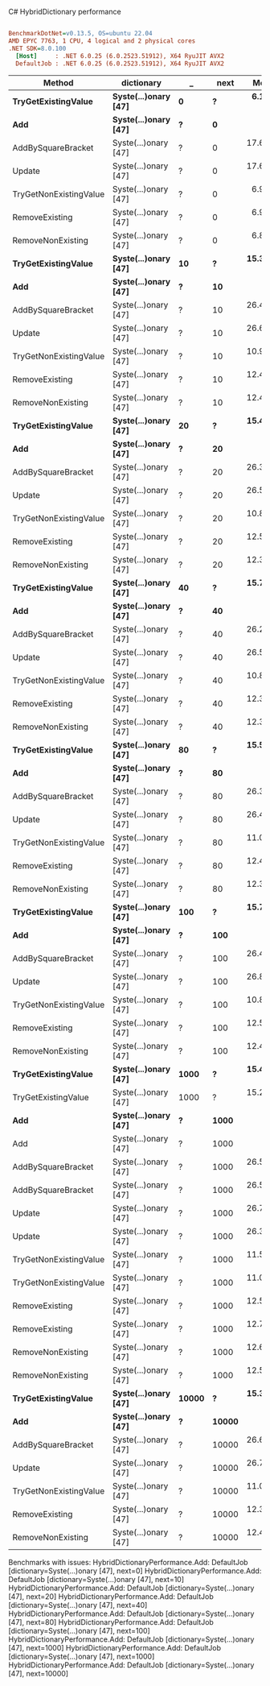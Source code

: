 C# HybridDictionary performance
``` ini

BenchmarkDotNet=v0.13.5, OS=ubuntu 22.04
AMD EPYC 7763, 1 CPU, 4 logical and 2 physical cores
.NET SDK=8.0.100
  [Host]     : .NET 6.0.25 (6.0.2523.51912), X64 RyuJIT AVX2
  DefaultJob : .NET 6.0.25 (6.0.2523.51912), X64 RyuJIT AVX2


```
|                 Method |           dictionary |     _ |  next |      Mean |     Error |    StdDev |   Gen0 | Allocated |
|----------------------- |--------------------- |------ |------ |----------:|----------:|----------:|-------:|----------:|
|    **TryGetExistingValue** | **Syste(...)onary [47]** |     **0** |     **?** |  **6.158 ns** | **0.0436 ns** | **0.0407 ns** | **0.0003** |      **24 B** |
|                    **Add** | **Syste(...)onary [47]** |     **?** |     **0** |        **NA** |        **NA** |        **NA** |      **-** |         **-** |
|     AddBySquareBracket | Syste(...)onary [47] |     ? |     0 | 17.662 ns | 0.0554 ns | 0.0462 ns | 0.0006 |      48 B |
|                 Update | Syste(...)onary [47] |     ? |     0 | 17.654 ns | 0.0469 ns | 0.0416 ns | 0.0006 |      48 B |
| TryGetNonExistingValue | Syste(...)onary [47] |     ? |     0 |  6.917 ns | 0.0860 ns | 0.0805 ns | 0.0003 |      24 B |
|         RemoveExisting | Syste(...)onary [47] |     ? |     0 |  6.900 ns | 0.1014 ns | 0.0949 ns | 0.0003 |      24 B |
|      RemoveNonExisting | Syste(...)onary [47] |     ? |     0 |  6.884 ns | 0.0397 ns | 0.0371 ns | 0.0003 |      24 B |
|    **TryGetExistingValue** | **Syste(...)onary [47]** |    **10** |     **?** | **15.329 ns** | **0.0689 ns** | **0.0644 ns** | **0.0003** |      **24 B** |
|                    **Add** | **Syste(...)onary [47]** |     **?** |    **10** |        **NA** |        **NA** |        **NA** |      **-** |         **-** |
|     AddBySquareBracket | Syste(...)onary [47] |     ? |    10 | 26.473 ns | 0.1394 ns | 0.1164 ns | 0.0005 |      48 B |
|                 Update | Syste(...)onary [47] |     ? |    10 | 26.672 ns | 0.0847 ns | 0.0792 ns | 0.0006 |      48 B |
| TryGetNonExistingValue | Syste(...)onary [47] |     ? |    10 | 10.981 ns | 0.0546 ns | 0.0456 ns | 0.0003 |      24 B |
|         RemoveExisting | Syste(...)onary [47] |     ? |    10 | 12.486 ns | 0.0848 ns | 0.0793 ns | 0.0003 |      24 B |
|      RemoveNonExisting | Syste(...)onary [47] |     ? |    10 | 12.443 ns | 0.0342 ns | 0.0303 ns | 0.0003 |      24 B |
|    **TryGetExistingValue** | **Syste(...)onary [47]** |    **20** |     **?** | **15.421 ns** | **0.0672 ns** | **0.0629 ns** | **0.0003** |      **24 B** |
|                    **Add** | **Syste(...)onary [47]** |     **?** |    **20** |        **NA** |        **NA** |        **NA** |      **-** |         **-** |
|     AddBySquareBracket | Syste(...)onary [47] |     ? |    20 | 26.336 ns | 0.0904 ns | 0.0846 ns | 0.0006 |      48 B |
|                 Update | Syste(...)onary [47] |     ? |    20 | 26.549 ns | 0.0684 ns | 0.0606 ns | 0.0006 |      48 B |
| TryGetNonExistingValue | Syste(...)onary [47] |     ? |    20 | 10.891 ns | 0.0359 ns | 0.0336 ns | 0.0003 |      24 B |
|         RemoveExisting | Syste(...)onary [47] |     ? |    20 | 12.517 ns | 0.1116 ns | 0.1044 ns | 0.0003 |      24 B |
|      RemoveNonExisting | Syste(...)onary [47] |     ? |    20 | 12.353 ns | 0.0364 ns | 0.0340 ns | 0.0003 |      24 B |
|    **TryGetExistingValue** | **Syste(...)onary [47]** |    **40** |     **?** | **15.796 ns** | **0.0415 ns** | **0.0346 ns** | **0.0003** |      **24 B** |
|                    **Add** | **Syste(...)onary [47]** |     **?** |    **40** |        **NA** |        **NA** |        **NA** |      **-** |         **-** |
|     AddBySquareBracket | Syste(...)onary [47] |     ? |    40 | 26.245 ns | 0.0606 ns | 0.0567 ns | 0.0006 |      48 B |
|                 Update | Syste(...)onary [47] |     ? |    40 | 26.535 ns | 0.0958 ns | 0.0897 ns | 0.0006 |      48 B |
| TryGetNonExistingValue | Syste(...)onary [47] |     ? |    40 | 10.894 ns | 0.0620 ns | 0.0580 ns | 0.0003 |      24 B |
|         RemoveExisting | Syste(...)onary [47] |     ? |    40 | 12.398 ns | 0.0624 ns | 0.0553 ns | 0.0003 |      24 B |
|      RemoveNonExisting | Syste(...)onary [47] |     ? |    40 | 12.352 ns | 0.0366 ns | 0.0343 ns | 0.0003 |      24 B |
|    **TryGetExistingValue** | **Syste(...)onary [47]** |    **80** |     **?** | **15.575 ns** | **0.0771 ns** | **0.0721 ns** | **0.0003** |      **24 B** |
|                    **Add** | **Syste(...)onary [47]** |     **?** |    **80** |        **NA** |        **NA** |        **NA** |      **-** |         **-** |
|     AddBySquareBracket | Syste(...)onary [47] |     ? |    80 | 26.367 ns | 0.1147 ns | 0.1017 ns | 0.0006 |      48 B |
|                 Update | Syste(...)onary [47] |     ? |    80 | 26.448 ns | 0.0451 ns | 0.0422 ns | 0.0006 |      48 B |
| TryGetNonExistingValue | Syste(...)onary [47] |     ? |    80 | 11.071 ns | 0.0354 ns | 0.0331 ns | 0.0003 |      24 B |
|         RemoveExisting | Syste(...)onary [47] |     ? |    80 | 12.443 ns | 0.1028 ns | 0.0961 ns | 0.0003 |      24 B |
|      RemoveNonExisting | Syste(...)onary [47] |     ? |    80 | 12.346 ns | 0.0232 ns | 0.0217 ns | 0.0003 |      24 B |
|    **TryGetExistingValue** | **Syste(...)onary [47]** |   **100** |     **?** | **15.799 ns** | **0.0224 ns** | **0.0187 ns** | **0.0003** |      **24 B** |
|                    **Add** | **Syste(...)onary [47]** |     **?** |   **100** |        **NA** |        **NA** |        **NA** |      **-** |         **-** |
|     AddBySquareBracket | Syste(...)onary [47] |     ? |   100 | 26.424 ns | 0.1390 ns | 0.1232 ns | 0.0006 |      48 B |
|                 Update | Syste(...)onary [47] |     ? |   100 | 26.885 ns | 0.1113 ns | 0.1041 ns | 0.0006 |      48 B |
| TryGetNonExistingValue | Syste(...)onary [47] |     ? |   100 | 10.847 ns | 0.0435 ns | 0.0407 ns | 0.0003 |      24 B |
|         RemoveExisting | Syste(...)onary [47] |     ? |   100 | 12.577 ns | 0.1105 ns | 0.0980 ns | 0.0003 |      24 B |
|      RemoveNonExisting | Syste(...)onary [47] |     ? |   100 | 12.478 ns | 0.0489 ns | 0.0457 ns | 0.0003 |      24 B |
|    **TryGetExistingValue** | **Syste(...)onary [47]** |  **1000** |     **?** | **15.410 ns** | **0.0869 ns** | **0.0813 ns** | **0.0003** |      **24 B** |
|    TryGetExistingValue | Syste(...)onary [47] |  1000 |     ? | 15.256 ns | 0.0841 ns | 0.0787 ns | 0.0003 |      24 B |
|                    **Add** | **Syste(...)onary [47]** |     **?** |  **1000** |        **NA** |        **NA** |        **NA** |      **-** |         **-** |
|                    Add | Syste(...)onary [47] |     ? |  1000 |        NA |        NA |        NA |      - |         - |
|     AddBySquareBracket | Syste(...)onary [47] |     ? |  1000 | 26.563 ns | 0.1242 ns | 0.1162 ns | 0.0006 |      48 B |
|     AddBySquareBracket | Syste(...)onary [47] |     ? |  1000 | 26.540 ns | 0.0983 ns | 0.0872 ns | 0.0006 |      48 B |
|                 Update | Syste(...)onary [47] |     ? |  1000 | 26.795 ns | 0.1065 ns | 0.0997 ns | 0.0006 |      48 B |
|                 Update | Syste(...)onary [47] |     ? |  1000 | 26.356 ns | 0.0741 ns | 0.0693 ns | 0.0006 |      48 B |
| TryGetNonExistingValue | Syste(...)onary [47] |     ? |  1000 | 11.580 ns | 0.0226 ns | 0.0189 ns | 0.0003 |      24 B |
| TryGetNonExistingValue | Syste(...)onary [47] |     ? |  1000 | 11.022 ns | 0.0803 ns | 0.0712 ns | 0.0003 |      24 B |
|         RemoveExisting | Syste(...)onary [47] |     ? |  1000 | 12.534 ns | 0.0766 ns | 0.0716 ns | 0.0003 |      24 B |
|         RemoveExisting | Syste(...)onary [47] |     ? |  1000 | 12.745 ns | 0.0846 ns | 0.0791 ns | 0.0003 |      24 B |
|      RemoveNonExisting | Syste(...)onary [47] |     ? |  1000 | 12.602 ns | 0.0359 ns | 0.0336 ns | 0.0003 |      24 B |
|      RemoveNonExisting | Syste(...)onary [47] |     ? |  1000 | 12.561 ns | 0.0883 ns | 0.0826 ns | 0.0003 |      24 B |
|    **TryGetExistingValue** | **Syste(...)onary [47]** | **10000** |     **?** | **15.345 ns** | **0.0810 ns** | **0.0718 ns** | **0.0003** |      **24 B** |
|                    **Add** | **Syste(...)onary [47]** |     **?** | **10000** |        **NA** |        **NA** |        **NA** |      **-** |         **-** |
|     AddBySquareBracket | Syste(...)onary [47] |     ? | 10000 | 26.636 ns | 0.2030 ns | 0.1899 ns | 0.0006 |      48 B |
|                 Update | Syste(...)onary [47] |     ? | 10000 | 26.771 ns | 0.0695 ns | 0.0617 ns | 0.0006 |      48 B |
| TryGetNonExistingValue | Syste(...)onary [47] |     ? | 10000 | 11.056 ns | 0.0325 ns | 0.0304 ns | 0.0003 |      24 B |
|         RemoveExisting | Syste(...)onary [47] |     ? | 10000 | 12.339 ns | 0.0347 ns | 0.0325 ns | 0.0003 |      24 B |
|      RemoveNonExisting | Syste(...)onary [47] |     ? | 10000 | 12.462 ns | 0.0544 ns | 0.0509 ns | 0.0003 |      24 B |

Benchmarks with issues:
  HybridDictionaryPerformance.Add: DefaultJob [dictionary=Syste(...)onary [47], next=0]
  HybridDictionaryPerformance.Add: DefaultJob [dictionary=Syste(...)onary [47], next=10]
  HybridDictionaryPerformance.Add: DefaultJob [dictionary=Syste(...)onary [47], next=20]
  HybridDictionaryPerformance.Add: DefaultJob [dictionary=Syste(...)onary [47], next=40]
  HybridDictionaryPerformance.Add: DefaultJob [dictionary=Syste(...)onary [47], next=80]
  HybridDictionaryPerformance.Add: DefaultJob [dictionary=Syste(...)onary [47], next=100]
  HybridDictionaryPerformance.Add: DefaultJob [dictionary=Syste(...)onary [47], next=1000]
  HybridDictionaryPerformance.Add: DefaultJob [dictionary=Syste(...)onary [47], next=1000]
  HybridDictionaryPerformance.Add: DefaultJob [dictionary=Syste(...)onary [47], next=10000]
